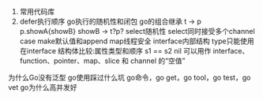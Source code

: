 1. 常用代码库
2. defer执行顺序
go执行的随机性和闭包
go的组合继承  t -> p p.showA{showB} showB -> t?p?
select随机性  select同时接受多个channel case
make默认值和append
map线程安全
interface内部结构
type只能使用在interface
结构体比较:属性类型和顺序 s1 == s2
nil 可以用作 interface、function、pointer、map、slice 和 channel 的“空值”

为什么Go没有泛型
go使用踩过什么坑
go命令，go get，go tool，go test，go vet
go为什么高并发好
